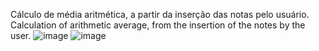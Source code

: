 Cálculo de média aritmética, a partir da inserção das notas pelo usuário.
Calculation of arithmetic average, from the insertion of the notes by the user.
![image](https://user-images.githubusercontent.com/105609972/184554015-1d9f01c0-20e4-46b2-9309-4d6c0f19f0aa.png)
![image](https://user-images.githubusercontent.com/105609972/184554023-16fc9d46-b5f3-447a-8182-880ed2655cd5.png)
